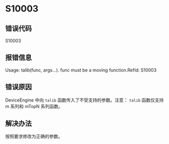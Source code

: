 # S10003

## 错误代码

S10003

## 报错信息

Usage: talib(func, args...). func must be a moving function.RefId: S10003

## 错误原因

DeviceEngine 中向 `talib` 函数传入了不受支持的参数。注意： `talib` 函数仅支持
m 系列和 mTopN 系列函数。

## 解决办法

按照要求修改为正确的参数。

